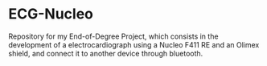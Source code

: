 # ECG-Nucleo

Repository for my End-of-Degree Project, which consists in the development of a electrocardiograph using a Nucleo F411 RE and an Olimex shield, and connect it to another device through bluetooth.
